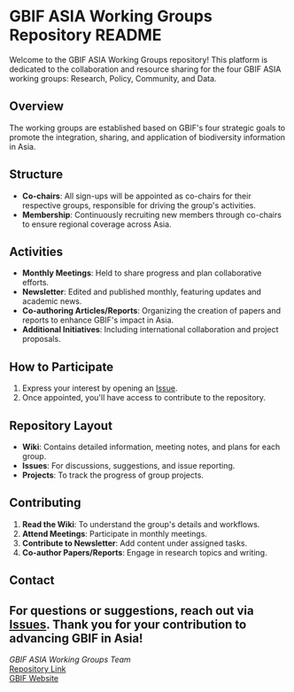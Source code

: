 # GBIF ASIA Working Groups Repository README
Welcome to the GBIF ASIA Working Groups repository! This platform is dedicated to the collaboration and resource sharing for the four GBIF ASIA working groups: Research, Policy, Community, and Data.
## Overview
The working groups are established based on GBIF's four strategic goals to promote the integration, sharing, and application of biodiversity information in Asia.
## Structure
- **Co-chairs**: All sign-ups will be appointed as co-chairs for their respective groups, responsible for driving the group's activities.
- **Membership**: Continuously recruiting new members through co-chairs to ensure regional coverage across Asia.
## Activities
- **Monthly Meetings**: Held to share progress and plan collaborative efforts.
- **Newsletter**: Edited and published monthly, featuring updates and academic news.
- **Co-authoring Articles/Reports**: Organizing the creation of papers and reports to enhance GBIF's impact in Asia.
- **Additional Initiatives**: Including international collaboration and project proposals.
## How to Participate
1. Express your interest by opening an [Issue](https://github.com/YourUsername/GBIF-ASIA-Working-Groups/issues).
2. Once appointed, you'll have access to contribute to the repository.
## Repository Layout
- **Wiki**: Contains detailed information, meeting notes, and plans for each group.
- **Issues**: For discussions, suggestions, and issue reporting.
- **Projects**: To track the progress of group projects.
## Contributing
1. **Read the Wiki**: To understand the group's details and workflows.
2. **Attend Meetings**: Participate in monthly meetings.
3. **Contribute to Newsletter**: Add content under assigned tasks.
4. **Co-author Papers/Reports**: Engage in research topics and writing.
## Contact
For questions or suggestions, reach out via [Issues](https://github.com/YourUsername/GBIF-ASIA-Working-Groups/issues).
Thank you for your contribution to advancing GBIF in Asia!
---
*GBIF ASIA Working Groups Team*  
[Repository Link](https://github.com/YourUsername/GBIF-ASIA-Working-Groups)  
[GBIF Website](https://www.gbif.org/)
